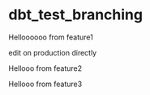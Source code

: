 # dbt_test_branching
Helloooooo from feature1

edit on production directly

Hellooo from feature2

Hellooo from feature3